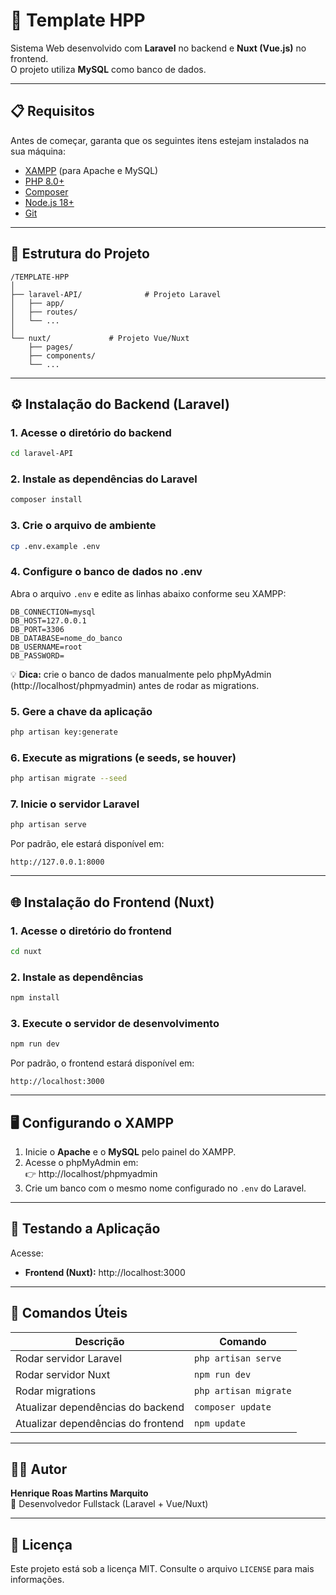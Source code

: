 # 🚀 Template HPP

Sistema Web desenvolvido com **Laravel** no backend e **Nuxt (Vue.js)** no frontend.  
O projeto utiliza **MySQL** como banco de dados.

---

## 📋 Requisitos

Antes de começar, garanta que os seguintes itens estejam instalados na sua máquina:

- [XAMPP](https://www.apachefriends.org/pt_br/index.html) (para Apache e MySQL)
- [PHP 8.0+](https://www.php.net/)
- [Composer](https://getcomposer.org/)
- [Node.js 18+](https://nodejs.org/)
- [Git](https://git-scm.com/)

---

## 🧩 Estrutura do Projeto

```
/TEMPLATE-HPP
│
├── laravel-API/              # Projeto Laravel
│   ├── app/
│   ├── routes/
│   └── ...
│
└── nuxt/             # Projeto Vue/Nuxt
    ├── pages/
    ├── components/
    └── ...
```

---

## ⚙️ Instalação do Backend (Laravel)

### 1. Acesse o diretório do backend

```bash
cd laravel-API
```

### 2. Instale as dependências do Laravel

```bash
composer install
```

### 3. Crie o arquivo de ambiente

```bash
cp .env.example .env
```

### 4. Configure o banco de dados no .env

Abra o arquivo `.env` e edite as linhas abaixo conforme seu XAMPP:

```env
DB_CONNECTION=mysql
DB_HOST=127.0.0.1
DB_PORT=3306
DB_DATABASE=nome_do_banco
DB_USERNAME=root
DB_PASSWORD=
```

💡 **Dica:** crie o banco de dados manualmente pelo phpMyAdmin (http://localhost/phpmyadmin) antes de rodar as migrations.

### 5. Gere a chave da aplicação

```bash
php artisan key:generate
```

### 6. Execute as migrations (e seeds, se houver)

```bash
php artisan migrate --seed
```

### 7. Inicie o servidor Laravel

```bash
php artisan serve
```

Por padrão, ele estará disponível em:

```
http://127.0.0.1:8000
```

---

## 🌐 Instalação do Frontend (Nuxt)

### 1. Acesse o diretório do frontend

```bash
cd nuxt
```

### 2. Instale as dependências

```bash
npm install
```


### 3. Execute o servidor de desenvolvimento

```bash
npm run dev
```


Por padrão, o frontend estará disponível em:

```
http://localhost:3000
```

---

## 🖥️ Configurando o XAMPP

1. Inicie o **Apache** e o **MySQL** pelo painel do XAMPP.
2. Acesse o phpMyAdmin em:  
   👉 http://localhost/phpmyadmin
3. Crie um banco com o mesmo nome configurado no `.env` do Laravel.

---


## 🧪 Testando a Aplicação

Acesse:

- **Frontend (Nuxt):** http://localhost:3000

---

## 🧰 Comandos Úteis

| Descrição | Comando |
|-----------|---------|
| Rodar servidor Laravel | `php artisan serve` |
| Rodar servidor Nuxt | `npm run dev` |
| Rodar migrations | `php artisan migrate` |
| Atualizar dependências do backend | `composer update` |
| Atualizar dependências do frontend | `npm update` |

---

## 🧑‍💻 Autor

**Henrique Roas Martins Marquito**  
💼 Desenvolvedor Fullstack (Laravel + Vue/Nuxt)

---

## 📝 Licença

Este projeto está sob a licença MIT. Consulte o arquivo `LICENSE` para mais informações.

